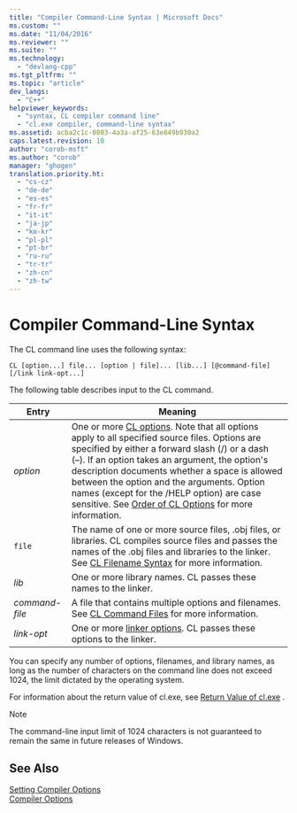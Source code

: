 ```yaml
---
title: "Compiler Command-Line Syntax | Microsoft Docs"
ms.custom: ""
ms.date: "11/04/2016"
ms.reviewer: ""
ms.suite: ""
ms.technology: 
  - "devlang-cpp"
ms.tgt_pltfrm: ""
ms.topic: "article"
dev_langs: 
  - "C++"
helpviewer_keywords: 
  - "syntax, CL compiler command line"
  - "cl.exe compiler, command-line syntax"
ms.assetid: acba2c1c-0803-4a3a-af25-63e849b930a2
caps.latest.revision: 10
author: "corob-msft"
ms.author: "corob"
manager: "ghogen"
translation.priority.ht: 
  - "cs-cz"
  - "de-de"
  - "es-es"
  - "fr-fr"
  - "it-it"
  - "ja-jp"
  - "ko-kr"
  - "pl-pl"
  - "pt-br"
  - "ru-ru"
  - "tr-tr"
  - "zh-cn"
  - "zh-tw"
---
```

# Compiler Command-Line Syntax
The CL command line uses the following syntax:  
  
```  
CL [option...] file... [option | file]... [lib...] [@command-file] [/link link-opt...]  
```  
  
 The following table describes input to the CL command.  
  
|Entry|Meaning|  
|-----------|-------------|  
|*option*|One or more [CL options](../../build/reference/compiler-options.md). Note that all options apply to all specified source files. Options are specified by either a forward slash (/) or a dash (–). If an option takes an argument, the option's description documents whether a space is allowed between the option and the arguments. Option names (except for the /HELP option) are case sensitive. See [Order of CL Options](../../build/reference/order-of-cl-options.md) for more information.|  
|`file`|The name of one or more source files, .obj files, or libraries. CL compiles source files and passes the names of the .obj files and libraries to the linker. See [CL Filename Syntax](../../build/reference/cl-filename-syntax.md) for more information.|  
|*lib*|One or more library names. CL passes these names to the linker.|  
|*command-file*|A file that contains multiple options and filenames. See [CL Command Files](../../build/reference/cl-command-files.md) for more information.|  
|*link-opt*|One or more [linker options](../../build/reference/linker-options.md). CL passes these options to the linker.|  
  
 You can specify any number of options, filenames, and library names, as long as the number of characters on the command line does not exceed 1024, the limit dictated by the operating system.  
  
 For information about the return value of cl.exe, see [Return Value of cl.exe](../../build/reference/return-value-of-cl-exe.md) .  
  
> [!NOTE]
>  The command-line input limit of 1024 characters is not guaranteed to remain the same in future releases of Windows.  
  
## See Also  
 [Setting Compiler Options](../../build/reference/setting-compiler-options.md)   
 [Compiler Options](../../build/reference/compiler-options.md)